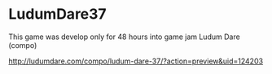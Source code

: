 # LudumDare37


This game was develop only for 48 hours into game jam Ludum Dare (compo)

http://ludumdare.com/compo/ludum-dare-37/?action=preview&uid=124203

